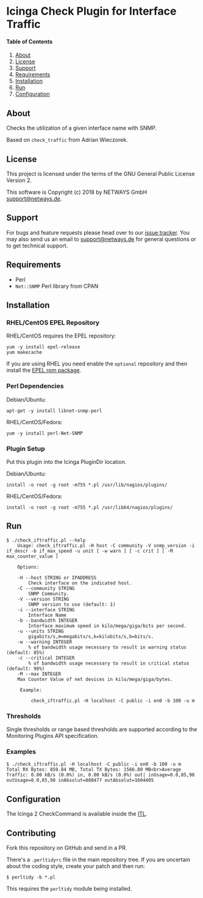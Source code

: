 # Icinga Check Plugin for Interface Traffic

#### Table of Contents

1. [About](#about)
2. [License](#license)
3. [Support](#support)
4. [Requirements](#requirements)
5. [Installation](#installation)
6. [Run](#run)
7. [Configuration](#configuration)

## About

Checks the utilization of a given interface name with SNMP.

Based on `check_traffic` from Adrian Wieczorek.

## License

This project is licensed under the terms of the GNU General Public License Version 2.

This software is Copyright (c) 2018 by NETWAYS GmbH [support@netways.de](mailto:support@netways.de).

## Support

For bugs and feature requests please head over to our [issue tracker](https://github.com/NETWAYS/check_iftraffic/issues).
You may also send us an email to [support@netways.de](mailto:support@netways.de) for general questions or to get technical support.

## Requirements

* Perl
* `Net::SNMP` Perl library from CPAN

## Installation

### RHEL/CentOS EPEL Repository

RHEL/CentOS requires the EPEL repository:

```
yum -y install epel-release
yum makecache
```

If you are using RHEL you need enable the `optional` repository and then install
the [EPEL rpm package](https://fedoraproject.org/wiki/EPEL#How_can_I_use_these_extra_packages.3F).

### Perl Dependencies

Debian/Ubuntu:

```
apt-get -y install libnet-snmp-perl
```

RHEL/CentOS/Fedora:

```
yum -y install perl-Net-SNMP
```

### Plugin Setup

Put this plugin into the Icinga PluginDir location.

Debian/Ubuntu:

```
install -o root -g root -m755 *.pl /usr/lib/nagios/plugins/
```

RHEL/CentOS/Fedora:

```
install -o root -g root -m755 *.pl /usr/lib64/nagios/plugins/
```

## Run

```
$ ./check_iftraffic.pl --help
    Usage: check_iftraffic.pl -H host -C community -V snmp_version -i if_descr -b if_max_speed -u unit [ -w warn ] [ -c crit ] [ -M max_counter_value ]

    Options:

    -H --host STRING or IPADDRESS
        Check interface on the indicated host.
    -C --community STRING
        SNMP Community.
    -V --version STRING
        SNMP version to use (default: 1)
    -i --interface STRING
        Interface Name
    -b --bandwidth INTEGER
        Interface maximum speed in kilo/mega/giga/bits per second.
    -u --units STRING
        gigabits/s,m=megabits/s,k=kilobits/s,b=bits/s.
    -w --warning INTEGER
        % of bandwidth usage necessary to result in warning status (default: 85%)
    -c --critical INTEGER
        % of bandwidth usage necessary to result in critical status (default: 98%)
    -M --max INTEGER
	Max Counter Value of net devices in kilo/mega/giga/bytes.

     Example:

         check_iftraffic.pl -H localhost -C public -i en0 -b 100 -u m
```

### Thresholds

Single thresholds or range based thresholds are supported according to the
Monitoring Plugins API specification.

### Examples

```
$ ./check_iftraffic.pl -H localhost -C public -i en0 -b 100 -u m
Total RX Bytes: 859.84 MB, Total TX Bytes: 1566.80 MB<br>Average Traffic: 0.00 kB/s (0.0%) in, 0.00 kB/s (0.0%) out| inUsage=0.0,85,98 outUsage=0.0,85,98 inAbsolut=880477 outAbsolut=1604405
```

## Configuration

The Icinga 2 CheckCommand is available inside the [ITL](https://icinga.com/docs/icinga2/latest/doc/10-icinga-template-library/#iftraffic).


## Contributing

Fork this repository on GitHub and send in a PR.

There's a `.perltidyrc` file in the main repository tree. If you are uncertain about the coding style,
create your patch and then run:

```
$ perltidy -b *.pl
```

This requires the `perltidy` module being installed.
